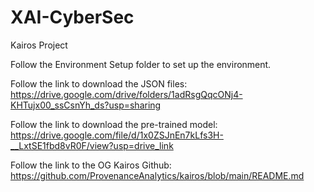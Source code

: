 # XAI-CyberSec
Kairos Project

Follow the Environment Setup folder to set up the environment.

Follow the link to download the JSON files: https://drive.google.com/drive/folders/1adRsgQqcONj4-KHTujx00_ssCsnYh_ds?usp=sharing

Follow the link to download the pre-trained model: https://drive.google.com/file/d/1x0ZSJnEn7kLfs3H-__LxtSE1fbd8vR0F/view?usp=drive_link

Follow the link to the OG Kairos Github: https://github.com/ProvenanceAnalytics/kairos/blob/main/README.md

